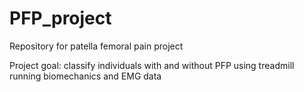 # PFP_project

Repository for patella femoral pain project

Project goal: classify individuals with and without PFP using treadmill running biomechanics and EMG data

